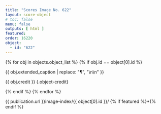 ```yaml
---
title: "Scores Image No. 622"
layout: score-object
# toc: false
menu: false
outputs: [ html ]
featured: 
order: 16220
object:
  - id: "622"
---
```


{% for obj in objects.object_list %}
{% if obj.id == object[0].id %}

{{ obj.extended_caption | replace: "¶", "\n\n" }}

{{ obj.credit }} {.object-credit}

{% endif %}
{% endfor %}

<div class="object-credit object-url is-print-only">

{{ publication.url }}image-index/{{ object[0].id }}/ {% if featured %}*{% endif %}

</div>
